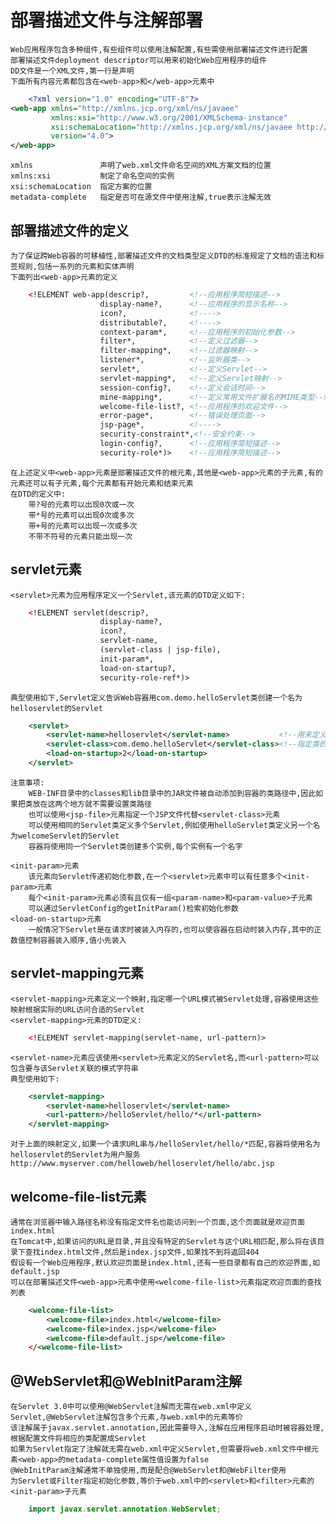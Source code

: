 # 部署描述文件与注解部署

    Web应用程序包含多种组件,有些组件可以使用注解配置,有些需使用部署描述文件进行配置
    部署描述文件deployment descriptor可以用来初始化Web应用程序的组件
    DD文件是一个XML文件,第一行是声明
    下面所有内容元素都包含在<web-app>和</web-app>元素中

```XML
    <?xml version="1.0" encoding="UTF-8"?>
<web-app xmlns="http://xmlns.jcp.org/xml/ns/javaee"
         xmlns:xsi="http://www.w3.org/2001/XMLSchema-instance"
         xsi:schemaLocation="http://xmlns.jcp.org/xml/ns/javaee http://xmlns.jcp.org/xml/ns/javaee/web-app_4_0.xsd"
         version="4.0">
</web-app>
```

    xmlns               声明了web.xml文件命名空间的XML方案文档的位置
    xmlns:xsi           制定了命名空间的实例
    xsi:schemaLocation  指定方案的位置
    metadata-complete   指定是否可在源文件中使用注解,true表示注解无效

## 部署描述文件的定义

    为了保证跨Web容器的可移植性,部署描述文件的文档类型定义DTD的标准规定了文档的语法和标签规则,包括一系列的元素和实体声明
    下面列出<web-app>元素的定义

```XML
    <!ELEMENT web-app(descrip?,         <!--应用程序简短描述-->
                    display-name?,      <!--应用程序的显示名称-->
                    icon?,              <!---->
                    distributable?,     <!---->
                    context-param*,     <!--应用程序的初始化参数-->
                    filter*,            <!--定义过滤器-->
                    filter-mapping*,    <!--过滤器映射-->
                    listener*,          <!--监听器类-->
                    servlet*,           <!--定义Servlet-->
                    servlet-mapping*,   <!--定义Servlet映射-->
                    session-config?,    <!--定义会话时间-->
                    mine-mapping*,      <!--定义常用文件扩展名的MIME类型-->
                    welcome-file-list?, <!--应用程序的欢迎文件-->
                    error-page*,        <!--错误处理页面-->
                    jsp-page*,          <!---->
                    security-constraint*,<!--安全约束-->
                    login-config?,      <!--应用程序简短描述-->
                    security-role*)>    <!--应用程序简短描述-->
```

    在上述定义中<web-app>元素是部署描述文件的根元素,其他是<web-app>元素的子元素,有的元素还可以有子元素,每个元素都有开始元素和结束元素
    在DTD的定义中:
        带?号的元素可以出现0次或一次
        带*号的元素可以出现0次或多次
        带+号的元素可以出现一次或多次
        不带不符号的元素只能出现一次

## servlet元素

    <servlet>元素为应用程序定义一个Servlet,该元素的DTD定义如下:

```XML
    <!ELEMENT servlet(descrip?,
                    display-name?,
                    icon?,
                    servlet-name,
                    (servlet-class | jsp-file),
                    init-param*,
                    load-on-startup?,
                    security-role-ref*)>
```

    典型使用如下,Servlet定义告诉Web容器用com.demo.helloServlet类创建一个名为helloservlet的Servlet

```XML
    <servlet>
        <servlet-name>helloservlet</servlet-name>           <!--用来定义Servlet名称,是必选项,可以通过ServletConfig的getServletName()检索Servlet名-->
        <servlet-class>com.demo.helloServlet</servlet-class><!--指定类的完整名称,容器将使用该类创建Servlet实例,Servlet类以及它她所依赖的所有类都应该在Web应用程序的类路径中-->
        <load-on-startup>2</load-on-startup>
    </servlet>
```

    注意事项:
        WEB-INF目录中的classes和lib目录中的JAR文件被自动添加到容器的类路径中,因此如果把类放在这两个地方就不需要设置类路径
        也可以使用<jsp-file>元素指定一个JSP文件代替<servlet-class>元素
        可以使用相同的Servlet类定义多个Servlet,例如使用helloServlet类定义另一个名为welcomeServlet的Servlet
        容器将使用同一个Servlet类创建多个实例,每个实例有一个名字

    <init-param>元素
        该元素向Servlet传递初始化参数,在一个<servlet>元素中可以有任意多个<init-param>元素
        每个<init-param>元素必须有且仅有一组<param-name>和<param-value>子元素
        可以通过ServletConfig的getInitParam()检索初始化参数
    <load-on-startup>元素
        一般情况下Servlet是在请求时被装入内存的,也可以使容器在启动时装入内存,其中的正数值控制容器装入顺序,值小先装入

## servlet-mapping元素

    <servlet-mapping>元素定义一个映射,指定哪一个URL模式被Servlet处理,容器使用这些映射根据实际的URL访问合适的Servlet
    <servlet-mapping>元素的DTD定义:

```XML
    <!ELEMENT servlet-mapping(servlet-name, url-pattern)>
```

    <servlet-name>元素应该使用<servlet>元素定义的Servlet名,而<url-pattern>可以包含要与该Servlet关联的模式字符串
    典型使用如下:

```XML
    <servlet-mapping>
        <servlet-name>helloservlet</servlet-name>
        <url-pattern>/helloServlet/hello/*</url-pattern>
    </servlet-mapping>
```

    对于上面的映射定义,如果一个请求URL串与/helloServlet/hello/*匹配,容器将使用名为helloservlet的Servlet为用户服务
    http://www.myserver.com/helloweb/helloservlet/hello/abc.jsp

## welcome-file-list元素

    通常在浏览器中输入路径名称没有指定文件名也能访问到一个页面,这个页面就是欢迎页面index.html
    在Tomcat中,如果访问的URL是目录,并且没有特定的Servlet与这个URL相匹配,那么将在该目录下查找index.html文件,然后是index.jsp文件,如果找不到将返回404
    假设有一个Web应用程序,默认欢迎页面是index.html,还有一些目录都有自己的欢迎界面,如default.jsp
    可以在部署描述文件<web-app>元素中使用<welcome-file-list>元素指定欢迎页面的查找列表

```XML
    <welcome-file-list>
        <welcome-file>index.html</welcome-file>
        <welcome-file>index.jsp</welcome-file>
        <welcome-file>default.jsp</welcome-file>
    </<welcome-file-list>
```

## @WebServlet和@WebInitParam注解

    在Servlet 3.0中可以使用@WebServlet注解而无需在web.xml中定义Servlet,@WebServlet注解包含多个元素,与web.xml中的元素等价
    该注解属于javax.servlet.annotation,因此需要导入,注解在应用程序启动时被容器处理,根据配置文件将相应的类配置成Servlet
    如果为Servlet指定了注解就无需在web.xml中定义Servlet,但需要将web.xml文件中根元素<web-app>的metadata-complete属性值设置为false
    @WebInitParam注解通常不单独使用,而是配合@WebServlet和@WebFilter使用
    为Servlet或Filter指定初始化参数,等价于web.xml中的<servlet>和<filter>元素的<init-param>子元素

```Java
    import javax.servlet.annotation.WebServlet;
```